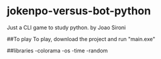 # jokenpo-versus-bot-python
Just a CLI game to study python. by Joao Sironi

##To play
To play, download the project and run "main.exe"

##libraries
-colorama
-os
-time
-random
